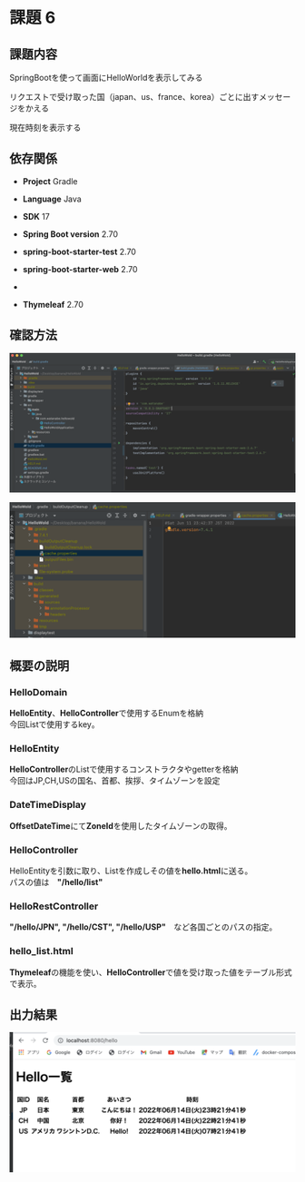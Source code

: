 # 課題 6

## 課題内容

SpringBootを使って画面にHelloWorldを表示してみる  

リクエストで受け取った国（japan、us、france、korea）ごとに出すメッセージをかえる  

現在時刻を表示する

## 依存関係

- **Project** Gradle  

- **Language** Java

- **SDK** 17

- **Spring Boot version** 2.70  

- **spring-boot-starter-test** 2.70  

- **spring-boot-starter-web** 2.70  
- 
- **Thymeleaf** 2.70

## 確認方法

![](displaytest/build.gradle.png)  

![](displaytest/cache.properties.png)  

## 概要の説明  
### HelloDomain
**HelloEntity**、**HelloController**で使用するEnumを格納  
今回Listで使用するkey。
### HelloEntity  
**HelloController**のListで使用するコンストラクタやgetterを格納  
今回はJP,CH,USの国名、首都、挨拶、タイムゾーンを設定    
### DateTimeDisplay  
**OffsetDateTime**にて**ZoneId**を使用したタイムゾーンの取得。 
### HelloController  
HelloEntityを引数に取り、Listを作成しその値を**hello.html**に送る。  
パスの値は　**"/hello/list"**  
### HelloRestController  
**"/hello/JPN", "/hello/CST", "/hello/USP"**　など各国ごとのパスの指定。
### hello_list.html  
**Thymeleaf**の機能を使い、**HelloController**で値を受け取った値をテーブル形式で表示。


## 出力結果
![](displaytest/hello-html-test.png)